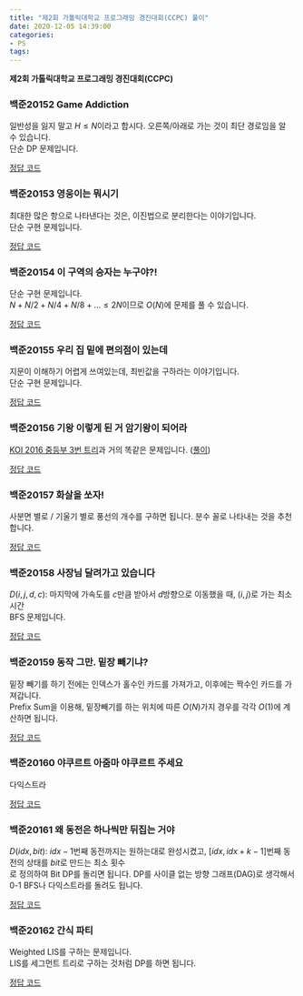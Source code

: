 ```yaml
---
title: "제2회 가톨릭대학교 프로그래밍 경진대회(CCPC) 풀이"
date: 2020-12-05 14:39:00
categories:
- PS
tags:
---
```


**제2회 가톨릭대학교 프로그래밍 경진대회(CCPC)**

### 백준20152 Game Addiction
일반성을 잃지 말고 $H \leq N$이라고 합시다. 오른쪽/아래로 가는 것이 최단 경로임을 알 수 있습니다.<br>
단순 DP 문제입니다.

[정답 코드](http://boj.kr/c0ebe6d6ff244843bf7ff07b8adfb598)

### 백준20153 영웅이는 뭐시기
최대한 많은 항으로 나타낸다는 것은, 이진법으로 분리한다는 이야기입니다.<br>
단순 구현 문제입니다.

[정답 코드](http://boj.kr/e49f657ff05d4f37b1e6aadd26afe03a)

### 백준20154 이 구역의 승자는 누구야?!
단순 구현 문제입니다.<br>
$N + N/2 + N/4 + N/8 + \ldots \leq 2N$이므로 $O(N)$에 문제를 풀 수 있습니다.

[정답 코드](http://boj.kr/6e850669b3f14302814efc3e7117385b)

### 백준20155 우리 집 밑에 편의점이 있는데
지문이 이해하기 어렵게 쓰여있는데, 최빈값을 구하라는 이야기입니다.<br>
단순 구현 문제입니다.

[정답 코드](http://boj.kr/32043bc21a144ae5b6a9d4ad1471a1bd)

### 백준20156 기왕 이렇게 된 거 암기왕이 되어라
[KOI 2016 중등부 3번 트리](http://icpc.me/13306)과 거의 똑같은 문제입니다. ([풀이](/koi/2018/11/01/BOJ13306/))

[정답 코드](http://boj.kr/015ebc93a8c74374b84cd349619d5f05)

### 백준20157 화살을 쏘자!
사분면 별로 / 기울기 별로 풍선의 개수를 구하면 됩니다. 분수 꼴로 나타내는 것을 추천합니다.

[정답 코드](http://boj.kr/7fea4db6284f474197af6f1a29dff662)

### 백준20158 사장님 달려가고 있습니다
$D(i, j, d, c)$: 마지막에 가속도를 $c$만큼 받아서 $d$방향으로 이동했을 때, $(i, j)$로 가는 최소 시간<br>
BFS 문제입니다.

[정답 코드](http://boj.kr/38904472a3d44256a53d2cb9ed562395)

### 백준20159 동작 그만. 밑장 빼기냐?
밑장 빼기를 하기 전에는 인덱스가 홀수인 카드를 가져가고, 이후에는 짝수인 카드를 가져갑니다.<br>
Prefix Sum을 이용해, 밑장빼기를 하는 위치에 따른 $O(N)$가지 경우를 각각 $O(1)$에 계산하면 됩니다.

[정답 코드](http://boj.kr/89714b75bc704a84824b567b1ad7420c)

### 백준20160 야쿠르트 아줌마 야쿠르트 주세요
다익스트라

[정답 코드](http://boj.kr/228001bc362d4e4ca61ea91868e57d5a)

### 백준20161 왜 동전은 하나씩만 뒤집는 거야
$D(idx, bit)$: $idx-1$번째 동전까지는 원하는대로 완성시켰고, $[idx, idx+k-1]$번째 동전의 상태를 $bit$로 만드는 최소 횟수<br>
로 정의하여 Bit DP를 돌리면 됩니다. DP를 사이클 없는 방향 그래프(DAG)로 생각해서 0-1 BFS나 다익스트라를 돌려도 됩니다.

[정답 코드](http://boj.kr/33f33fa5f2a4453c9660ea0825a26bab)

### 백준20162 간식 파티
Weighted LIS를 구하는 문제입니다.<br>
LIS를 세그먼트 트리로 구하는 것처럼 DP를 하면 됩니다.

[정답 코드](http://boj.kr/741247a92871484daba28b111c1a0726)
